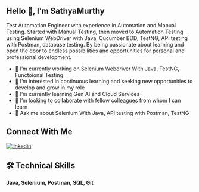 ## Hello 👋, I’m SathyaMurthy
Test Automation Engineer with experience in Automation and Manual Testing. Started with Manual Testing, then moved to Automation Testing using Selenium WebDriver
with Java, Cucumber BDD, TestNG, API testing with Postman, database testing. By being passionate about learning and open the door to endless possibilities and opportunities for personal and professional development.

- 🔭 I’m currently working on Selenium Webdriver With Java, TestNG, Functoional Testing
- 👀 I’m interested in continuous learning and seeking new opportunities to develop and grow in my role
- 🌱 I’m currently learning Gen AI and Cloud Services
- 💞️ I’m looking to collaborate with fellow colleagues from whom I can learn
- 💬 Ask me about Selenium With Java, API testing with Postman, TestNG

## Connect With Me
[![linkedin](https://img.shields.io/badge/linkedin-0A66C2?style=for-the-badge&logo=linkedin&logoColor=white)](https://www.linkedin.com/in/sathyamurthyd/)

## 🛠 Technical Skills
**Java, Selenium, Postman, SQL, Git**
<!---
Sathya-5298/Sathya-5298 is a ✨ special ✨ repository because its `README.md` (this file) appears on your GitHub profile.
You can click the Preview link to take a look at your changes.
--->
